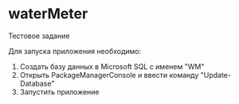# waterMeter
Тестовое задание

Для запуска приложения необходимо:
1. Создать базу данных в Microsoft SQL с именем "WM"
2. Открыть PackageManagerConsole и ввести команду "Update-Database"
3. Запустить приложение